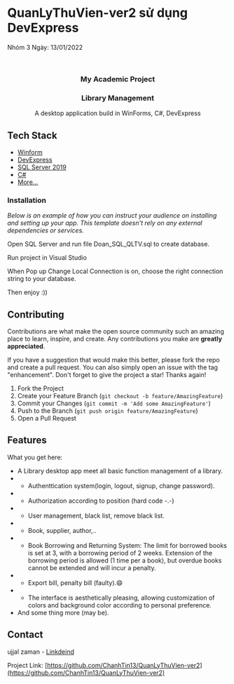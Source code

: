 # QuanLyThuVien-ver2 sử dụng DevExpress
Nhóm 3
Ngày: 13/01/2022


<!-- PROJECT LOGO -->
<br />
<div align="center"> 

  <h3 align="center">My Academic Project</h3>
  <h3 align="center">Library Management</h3>

  <p align="center">
    A desktop application build in WinForms, C#, DevExpress
    <br /> 
  </p>
</div>


## Tech Stack
- [Winform](https://learn.microsoft.com/vi-vn/dotnet/desktop/winforms/)
- [DevExpress](https://docs.devexpress.com/WindowsForms/7874/winforms-controls)
- [SQL Server 2019](https://www.microsoft.com/en-us/sql-server/sql-server-2019)
- [C#](https://learn.microsoft.com/vi-vn/dotnet/csharp/programming-guide/)
- [More...](#)

### Installation

_Below is an example of how you can instruct your audience on installing and setting up your app. This template doesn't rely on any external dependencies or services._

 <p align="left">Open SQL Server and run file Doan_SQL_QLTV.sql to create database.</p>
 <p>Run project in Visual Studio</p>
 <p>When Pop up Change Local Connection is on, choose the right connection string to your database.</p>
 <p>Then enjoy :))</p>
 
 
<!-- CONTRIBUTING -->
## Contributing

Contributions are what make the open source community such an amazing place to learn, inspire, and create. Any contributions you make are **greatly appreciated**.

If you have a suggestion that would make this better, please fork the repo and create a pull request. You can also simply open an issue with the tag "enhancement".
Don't forget to give the project a star! Thanks again!

1. Fork the Project
2. Create your Feature Branch (`git checkout -b feature/AmazingFeature`)
3. Commit your Changes (`git commit -m 'Add some AmazingFeature'`)
4. Push to the Branch (`git push origin feature/AmazingFeature`)
5. Open a Pull Request

<!-- ABOUT THE PROJECT -->
## Features

What you get here:
* A Library desktop app meet all basic function management of a library.
* * Authenttication system(login, logout, signup, change password).
* * Authorization according to position (hard code -.-)
* * User management, black list, remove black list.
* * Book, supplier, author,..
* * Book Borrowing and Returning System: The limit for borrowed books is set at 3, with a borrowing period of 2 weeks. Extension of the borrowing period is allowed (1 time per a book), but overdue books cannot be extended and will incur a penalty.
* * Export bill, penalty bill (faulty).:smile:
* * The interface is aesthetically pleasing, allowing customization of colors and background color according to personal preference.
* And some thing more (may be).

## Contact

ujjal zaman - [Linkdeind](https://www.linkedin.com/in/chanh-tin-b3a665275/)

Project Link: [https://github.com/ChanhTin13/QuanLyThuVien-ver2](https://github.com/ChanhTin13/QuanLyThuVien-ver2)
